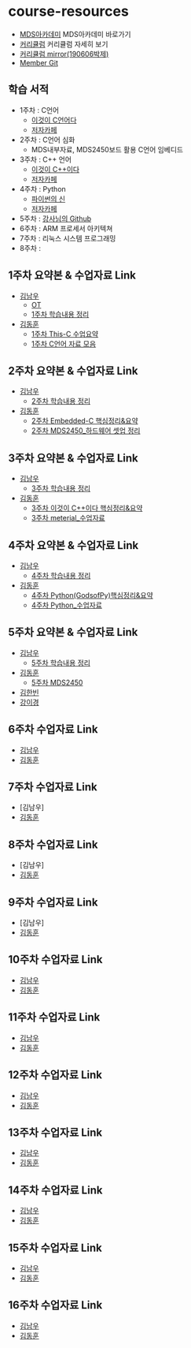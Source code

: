 # course-resources
 * [MDS아카데미](http://www.mdsacademy.co.kr/) MDS아카데미 바로가기
 * [커리큘럼](http://www.mdsacademy.co.kr/customer/board_view.php?board_idx=1585&schField=&schWord=&search_div=notice&size=10&page=1) 커리큘럼 자세히 보기
 * [커리큘럼 mirror(190606박제)](https://github.com/our-self-driving-cars/course-resources/blob/master/metrial/%ED%95%9C%EC%BB%B4MDS%20IT%EC%9C%B5%ED%95%A9%20%EC%A0%84%EB%AC%B8%EA%B5%90%EC%9C%A1%EC%84%BC%ED%84%B0-%EC%9E%90%EC%9C%A8%EC%A3%BC%ED%96%89%20%EC%BB%A4%EB%A6%AC%ED%81%98%EB%9F%BC.pdf)
 * [Member Git](https://github.com/NamWoo/self_driving_car#%EC%95%84%EC%B9%B4%EB%8D%B0%EB%AF%B8-%EB%8F%99%EA%B8%B0%EB%93%A4-github)
 ## 학습 서적
  * 1주차 : C언어 
    * [이것이 C언어다](http://www.kyobobook.co.kr/product/detailViewKor.laf?mallGb=KOR&ejkGb=KOR&barcode=9788968481024&orderClick=JAj)
    * [저자카페](https://cafe.naver.com/thisisc)
  * 2주차 : C언어 심화
    * MDS내부자료, MDS2450보드 활용 C언어 임베디드 
  * 3주차 : C++ 언어
    * [이것이 C++이다](http://www.kyobobook.co.kr/product/detailViewKor.laf?ejkGb=KOR&mallGb=KOR&barcode=9788968482465&orderClick=LAG&Kc=)
    * [저자카페](https://cafe.naver.com/windev)
  * 4주차 : Python 
    * [파이썬의 신](http://www.kyobobook.co.kr/product/detailViewKor.laf?ejkGb=KOR&linkClass=331503&barcode=9788997924271)
    * [저자카페](https://cafe.naver.com/godofpython)
  * 5주차 : [강사님의 Github](https://github.com/guileschool)   
  * 6주차 : ARM 프로세서 아키텍쳐
  * 7주차 : 리눅스 시스템 프로그래밍
  * 8주차 :
 ## 1주차 요약본 & 수업자료 Link
   * [김남우](https://github.com/NamWoo/self_driving_car) 
     * [OT](https://github.com/NamWoo/self_driving_car/blob/master/courses/OT/OT.md)
     * [1주차 학습내용 정리](https://github.com/NamWoo/self_driving_car/blob/master/courses/w01.md) 
   * [김동훈](https://github.com/d-h-k/MDS_DHKim_Docs)
     * [1주차 This-C 수업요약](https://github.com/d-h-k/MDS_DHKim_Docs/blob/master/W1_This-C.md)
     * [1주차 C언어 자료 모음]() 
 ## 2주차 요약본 & 수업자료 Link
   * [김남우](https://github.com/NamWoo/self_driving_car)
     * [2주차 학습내용 정리](https://github.com/NamWoo/self_driving_car/blob/master/courses/w02.md)
   * [김동훈](https://github.com/d-h-k/MDS_DHKim_Docs)
     * [2주차 Embedded-C 핵심정리&요약](https://github.com/d-h-k/MDS_DHKim_Docs/blob/master/W2_Embedded.md)
     * [2주차 MDS2450_하드웨어 셋업 정리](https://github.com/d-h-k/MDS_DHKim_Docs/blob/master/W2_MDS2450_review.md) 
 ## 3주차 요약본 & 수업자료 Link
   * [김남우](https://github.com/NamWoo/self_driving_car)
     * [3주차 학습내용 정리](https://github.com/NamWoo/self_driving_car/blob/master/courses/w03.md)
   * [김동훈](https://github.com/d-h-k/MDS_DHKim_Docs)
     * [3주차 이것이 C++이다 핵심정리&요약](https://github.com/d-h-k/MDS_DHKim_Docs/blob/master/W3_This-Cpp.md)
     * [3주차 meterial_수업자료](https://github.com/d-h-k/MDS_week_material/tree/master/W3_meterial) 
 ## 4주차 요약본 & 수업자료 Link
   * [김남우](https://github.com/NamWoo/self_driving_car) 
     * [4주차 학습내용 정리](https://github.com/NamWoo/self_driving_car/blob/master/courses/w04.md)
   * [김동훈](https://github.com/d-h-k/MDS_DHKim_Docs)
     * [4주차 Python(GodsofPy)핵심정리&요약](https://github.com/d-h-k/MDS_DHKim_Docs/blob/master/W4_Python(GodsofPy).md)
     * [4주차 Python_수업자료](https://github.com/d-h-k/MDS_week_material/tree/master/W4_Python) 
 ## 5주차 요약본 & 수업자료 Link
   * [김남우](https://github.com/NamWoo/self_driving_car)
     * [5주차 학습내용 정리](https://github.com/NamWoo/self_driving_car/blob/master/courses/w05.md)
   * [김동훈](https://github.com/d-h-k/MDS_DHKim_Docs)
      * [5주차 MDS2450](https://github.com/d-h-k/MDS_DHKim_Docs/blob/master/W5_MDS2450.md) 
   * [김한빈](https://github.com/Mombin/Summary/blob/master/Summary_5.md)
   * [강이경](https://github.com/leekyung91/mds_selfdriving_car/blob/master/new/w6d1/device_control_day6.md#1%EC%9D%BC%EC%B0%A8---%EC%B0%A8%EB%9F%89%EC%9A%A9-%ED%94%84%EB%A1%9C%EC%84%B8%EC%84%9C-%EC%9D%B4%ED%95%B4-%EB%B0%8F-%ED%99%9C%EC%9A%A9-%EC%8B%9C%EC%9E%91)
 ## 6주차 수업자료 Link
   * [김남우](https://github.com/NamWoo/self_driving_car/blob/master/courses/w06.md)
   * [김동훈](https://github.com/d-h-k/MDS_DHKim_Docs/blob/master/W6_ARM_Processor.md)
 ## 7주차 수업자료 Link
   * [김남우]
   * [김동훈](https://github.com/d-h-k/MDS_DHKim_Docs/blob/master/W7_Linux%20system%20programming.md)
 ## 8주차 수업자료 Link
   * [김남우]
   * [김동훈](https://github.com/d-h-k/MDS_DHKim_Docs/blob/master/W8_Infineon-ARIUX.md)
 ## 9주차 수업자료 Link
   * [김남우]
   * [김동훈](https://github.com/d-h-k/MDS_DHKim_Docs/blob/master/W9_DD.md)
 ## 10주차 수업자료 Link
   * [김남우](https://github.com/NamWoo/self_driving_car/blob/master/courses/w10.md)
   * [김동훈]()
 ## 11주차 수업자료 Link
   * [김남우](https://github.com/NamWoo/self_driving_car/blob/master/courses/w11.md)
   * [김동훈]()
 ## 12주차 수업자료 Link
   * [김남우](https://github.com/NamWoo/self_driving_car/blob/master/courses/w12.md)
   * [김동훈]()
 ## 13주차 수업자료 Link
   * [김남우](https://github.com/NamWoo/self_driving_car/blob/master/courses/w13.md)
   * [김동훈]()
 ## 14주차 수업자료 Link
   * [김남우](https://github.com/NamWoo/self_driving_car/blob/master/courses/w14.md)
   * [김동훈]()
 ## 15주차 수업자료 Link
   * [김남우](https://github.com/NamWoo/self_driving_car/blob/master/courses/w15.md)
   * [김동훈]()
 ## 16주차 수업자료 Link
   * [김남우]()
   * [김동훈]()
